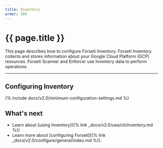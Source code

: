 ```yaml
---
title: Inventory
order: 200
---
```


# {{ page.title }}

This page describes how to configure Forseti Inventory. Forseti
Inventory collects and stores information about your Google Cloud Platform
(GCP) resources. Forseti Scanner and Enforcer use Inventory data to
perform operations.

---

## Configuring Inventory

{% include docs/v2.0/minimum-configuration-settings.md %}

## What's next

* Learn about [using Inventory]({% link _docs/v2.0/use/cli/inventory.md %})
* Learn more about [configuring Forseti]({% link _docs/v2.0/configure/general/index.md %}).
